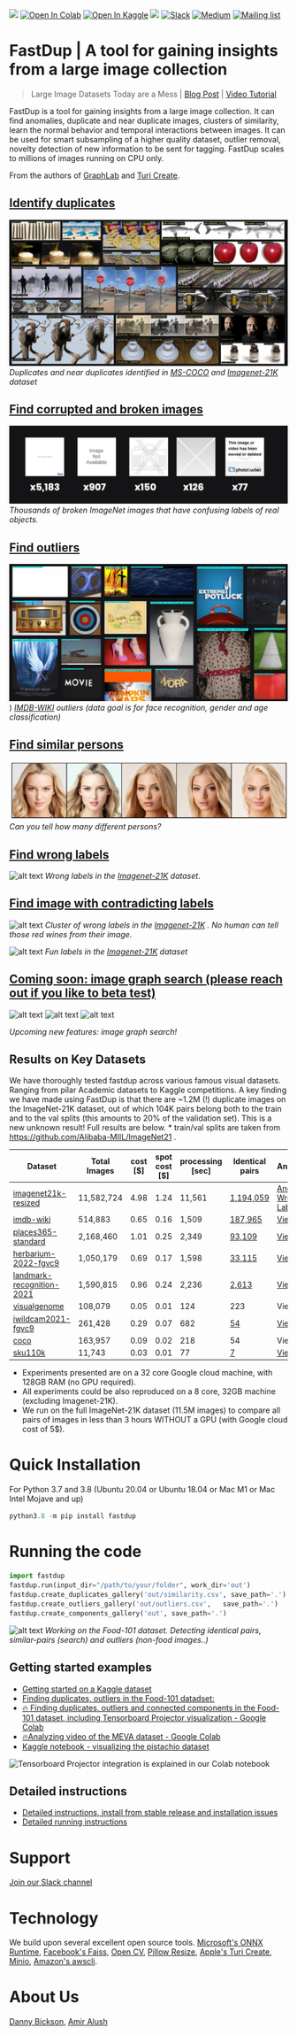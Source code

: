 <div>
   <a href="https://pepy.tech/project/fastdup"><img src="https://static.pepy.tech/personalized-badge/fastdup?period=total&units=none&left_color=blue&right_color=orange&left_text=Downloads"></a>
   <a href="https://colab.research.google.com/github/visualdatabase/fastdup/blob/main/examples/fastdup.ipynb"><img src="https://colab.research.google.com/assets/colab-badge.svg" alt="Open In Colab"></a>
   <a href="https://www.kaggle.com/graphlab/fastdup" rel="nofollow"><img src="https://camo.githubusercontent.com/a08ca511178e691ace596a95d334f73cf4ce06e83a5c4a5169b8bb68cac27bef/68747470733a2f2f6b6167676c652e636f6d2f7374617469632f696d616765732f6f70656e2d696e2d6b6167676c652e737667" alt="Open In Kaggle" data-canonical-src="https://kaggle.com/static/images/open-in-kaggle.svg" style="max-width: 100%;"></a>
  <a href="https://mybinder.org/v2/gh/visualdatabase/fastdup/main?labpath=exmples%2Ffastdup.ipynb" rel="nofollow"><img src="https://mybinder.org/badge_logo.svg"></a>
<a href="https://join.slack.com/t/visualdatabase/shared_invite/zt-19jaydbjn-lNDEDkgvSI1QwbTXSY6dlA" rel="nofollow"><img src="https://camo.githubusercontent.com/8df26cc38dabf1035cddfbed79714744bb93785bc8341cb883fef4cdc412572d/68747470733a2f2f696d672e736869656c64732e696f2f62616467652f536c61636b2d3441313534423f6c6f676f3d736c61636b266c6f676f436f6c6f723d7768697465" alt="Slack" data-canonical-src="https://img.shields.io/badge/Slack-4A154B?logo=slack&amp;logoColor=white" style="max-width: 100%;"></a>
<a href="https://medium.com/@amiralush/large-image-datasets-today-are-a-mess-e3ea4c9e8d22" rel="nofollow"><img src="https://camo.githubusercontent.com/771af957ebd52645704462209592c7a0a359feaec816337fee900e4478278219/68747470733a2f2f696d672e736869656c64732e696f2f62616467652f4d656469756d2d3132313030453f6c6f676f3d6d656469756d266c6f676f436f6c6f723d7768697465" alt="Medium" data-canonical-src="https://img.shields.io/badge/Medium-12100E?logo=medium&amp;logoColor=white" style="max-width: 100%;"></a>
<a href="https://share-eu1.hsforms.com/1POrgIy-hTSyMaOTQzgjqhgfglt8" rel="nofollow"><img src="https://camo.githubusercontent.com/5042565e9cc3a40bff3d9be7b59955d984831f594d38297b6efecf804e41b8f7/687474703a2f2f6269742e6c792f324d643972784d" alt="Mailing list" data-canonical-src="http://bit.ly/2Md9rxM" style="max-width: 100%;"></a>
</div>

FastDup | A tool for gaining insights from a large image collection
===================================================================
> Large Image Datasets Today are a Mess | <a href="https://bit.ly/3NJLxEe">Blog Post</a> | <a href="https://bit.ly/3P3hOHh">Video Tutorial </a><br>

FastDup is a tool for gaining insights from a large image collection. It can find anomalies, duplicate and near duplicate images, clusters of similarity, learn the normal behavior and temporal interactions between images. It can be used for smart subsampling of a higher quality dataset,  outlier removal, novelty detection of new information to be sent for tagging. FastDup scales to millions of images running on CPU only.

From the authors of [GraphLab](https://github.com/jegonzal/PowerGraph) and [Turi Create](https://github.com/apple/turicreate).

## [Identify duplicates](https://bit.ly/3AkSUz1)
![alt text](./gallery/mscoco_duplicates-min.png)
*Duplicates and near duplicates identified in [MS-COCO](https://cocodataset.org/#home) and [Imagenet-21K](https://www.image-net.org) dataset*

## [Find corrupted and broken images](https://bit.ly/3nD3o5k)
![alt text](./gallery/imagenet21k_broken.png)
*Thousands of broken ImageNet images that have confusing labels of real objects.*

## [Find outliers](https://bit.ly/3bNiceX)
![alt text](./gallery/imdb_outliers-min.png))
*[IMDB-WIKI](https://data.vision.ee.ethz.ch/cvl/rrothe/imdb-wiki/ ) outliers (data goal is for face recognition, gender and age classification)*


## [Find similar persons](https://bit.ly/3a9tud4)
![alt text](./gallery/viz0.png)
*Can you tell how many different persons?*


## [Find wrong labels](https://bit.ly/3bPbVPW)
![alt text](https://github.com/visualdatabase/fastdup/blob/main/gallery/imagenet21k_wrong_labels-min.png)
*Wrong labels in the [Imagenet-21K](https://www.image-net.org) dataset*.


## [Find image with contradicting labels](https://bit.ly/3yE5kAI)
![alt text](https://github.com/visualdatabase/fastdup/blob/main/gallery/red_wine.png)
*Cluster of wrong labels in the [Imagenet-21K](https://www.image-net.org) . No human can tell those red wines from their image.*

![alt text](https://github.com/visualdatabase/fastdup/blob/main/gallery/imagenet21k_funny-min.png)
*Fun labels in the [Imagenet-21K](https://www.image-net.org) dataset*

## [Coming soon: image graph search (please reach out if you like to beta test)](https://bit.ly/3bJlIXC)
![alt text](https://github.com/visualdatabase/fastdup/blob/main/gallery/viz23.png)
![alt text](https://github.com/visualdatabase/fastdup/blob/main/gallery/viz2.png)
![alt text](https://github.com/visualdatabase/fastdup/blob/main/gallery/tmp13_viz5.png)

*Upcoming new features: image graph search!*


## Results on Key Datasets
We have thoroughly tested fastdup across various famous visual datasets. Ranging from pilar Academic datasets to Kaggle competitions. A key finding we have made using FastDup is that there are ~1.2M (!) duplicate images on the ImageNet-21K dataset, out of which 104K pairs belong both to the train and to the val splits (this amounts to 20% of the validation set). This is a new unknown result! Full results are below. * train/val splits are taken from https://github.com/Alibaba-MIIL/ImageNet21 .

|Dataset	        |Total Images	|cost [$]|spot cost [$]|processing [sec]|Identical pairs|Anomalies|
|-----------------------|---------------|--------|-------------|----------------|---------------|---------|
|[imagenet21k-resized](https://www.image-net.org/challenges/LSVRC/)	|11,582,724	|4.98	|1.24	|11,561	|[1,194,059](https://www.databasevisual.com/imagenet-21k-resized-leaks)|[Anomalies](https://bit.ly/3OSJWx6) [Wrong Labels](https://bit.ly/3bMauSm)||
|[imdb-wiki](https://data.vision.ee.ethz.ch/cvl/rrothe/imdb-wiki/)	|514,883	|0.65	|0.16	|1,509	|[187,965](https://bit.ly/3OSK5AE)|[View](https://www.databasevisual.com/imdb-wiki-anomalies)|
|[places365-standard](http://places2.csail.mit.edu/download.html)	|2,168,460	|1.01	|0.25	|2,349|[93,109](https://www.databasevisual.com/places-365-leaks)|[View](https://bit.ly/3R4ceGH)|
|[herbarium-2022-fgvc9](https://www.kaggle.com/c/herbarium-2022-fgvc9)	|1,050,179	|0.69	|0.17	|1,598	|[33,115](https://www.databasevisual.com/herbarium-leaks)|[View](https://bit.ly/3OETEmT)|
|[landmark-recognition-2021](https://www.kaggle.com/c/landmark-recognition-2021)|1,590,815|0.96	|0.24	|2,236	|[2,613](https://www.databasevisual.com/landmarks-2021-leaks)|[View](https://bit.ly/3nwQbuN)|
|[visualgenome](https://visualgenome.org/)		|108,079	|0.05	|0.01	|124	|223|View|
|[iwildcam2021-fgvc9](https://www.kaggle.com/c/iwildcam2022-fgvc9/)	|261,428	|0.29	|0.07	|682	|[54](https://www.databasevisual.com/iwildcam2022-leaks)|[View](https://bit.ly/3Apwmx0)|
|[coco](https://cocodataset.org/#home)			|163,957	|0.09	|0.02	|218	|54|View|
|[sku110k](https://github.com/eg4000/SKU110K_CVPR19)		|11,743	|0.03	|0.01	|77	|[7](https://www.databasevisual.com/sku110k-leaks)|[View](https://bit.ly/3bLWOqa)|

* Experiments presented are on a 32 core Google cloud machine, with 128GB RAM (no GPU required).
* All experiments could be also reproduced on a 8 core, 32GB machine (excluding Imagenet-21K).
* We run on the full ImageNet-21K dataset (11.5M images) to compare all pairs of images in less than 3 hours WITHOUT a GPU (with Google cloud cost of 5$).

# Quick Installation 
For Python 3.7 and 3.8 (Ubuntu 20.04 or Ubuntu 18.04 or Mac M1 or Mac Intel Mojave and up)
```python
python3.8 -m pip install fastdup
```

# Running the code

```python
import fastdup
fastdup.run(input_dir="/path/to/your/folder", work_dir='out')                            #main running function
fastdup.create_duplicates_gallery('out/similarity.csv', save_path='.')       #create a visual gallery of found duplicates
fastdup.create_outliers_gallery('out/outliers.csv',   save_path='.')       #create a visual gallery of anomalies
fastdup.create_components_gallery('out', save_path='.')                    #create visualiaiton of connected components
```

![alt text](./gallery/fastdup_clip_24s_crop.gif)
*Working on the Food-101 dataset. Detecting identical pairs, similar-pairs (search) and outliers (non-food images..)*

## Getting started examples
- [Getting started on a Kaggle dataset](https://bit.ly/3OUqj7u)
- [Finding duplicates, outliers in the Food-101 datadset:](https://bit.ly/3yhoafo)
- [🔥 Finding duplicates, outliers and connected components in the Food-101 dataset, including Tensorboard Projector visualization - Google Colab](https://bit.ly/3ydvtVJ)
- [🔥Analyzing video of the MEVA dataset - Google Colab](https://bit.ly/3yE29ZW)
- [Kaggle notebook - visualizing the pistachio dataset](https://bit.ly/3ygkg6C)

![Tensorboard Projector integration is explained in our Colab notebook](./gallery/tensorboard_projector.png)

## Detailed instructions
- [Detailed instructions, install from stable release and installation issues](https://bit.ly/3yDc2qw)
- [Detailed running instructions](https://bit.ly/3OFLlY5)

# Support 
<a href="https://bit.ly/3OLojyT">Join our Slack channel</a>

# Technology
We build upon several excellent open source tools. [Microsoft's ONNX Runtime](https://github.com/microsoft/onnxruntime), [Facebook's Faiss](https://github.com/facebookresearch/faiss), [Open CV](https://github.com/opencv/opencv), [Pillow Resize](https://github.com/zurutech/pillow-resize), [Apple's Turi Create](https://github.com/apple/turicreate), [Minio](https://github.com/minio/minio), [Amazon's awscli](https://github.com/aws/aws-cli).

# About Us
<a href="https://www.linkedin.com/in/dr-danny-bickson-835b32">Danny Bickson</a>, <a href="https://www.linkedin.com/in/amiralush">Amir Alush</a><br>

